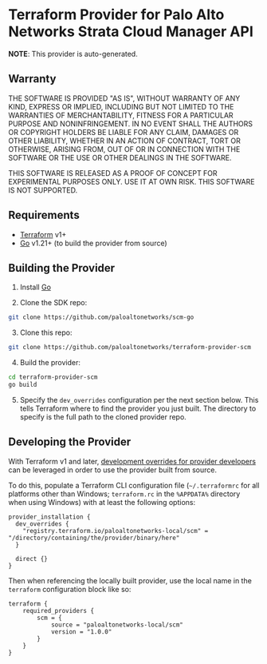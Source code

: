 Terraform Provider for Palo Alto Networks Strata Cloud Manager API
==================================================================

**NOTE**: This provider is auto-generated.


Warranty
--------

THE SOFTWARE IS PROVIDED "AS IS", WITHOUT WARRANTY OF ANY KIND, EXPRESS OR IMPLIED, INCLUDING BUT NOT LIMITED TO THE WARRANTIES OF MERCHANTABILITY, FITNESS FOR A PARTICULAR PURPOSE AND NONINFRINGEMENT. IN NO EVENT SHALL THE AUTHORS OR COPYRIGHT HOLDERS BE LIABLE FOR ANY CLAIM, DAMAGES OR OTHER LIABILITY, WHETHER IN AN ACTION OF CONTRACT, TORT OR OTHERWISE, ARISING FROM, OUT OF OR IN CONNECTION WITH THE SOFTWARE OR THE USE OR OTHER DEALINGS IN THE SOFTWARE.

THIS SOFTWARE IS RELEASED AS A PROOF OF CONCEPT FOR EXPERIMENTAL PURPOSES ONLY. USE IT AT OWN RISK. THIS SOFTWARE IS NOT SUPPORTED.

Requirements
------------

- [Terraform](https://www.terraform.io/downloads.html) v1+
- [Go](https://go.dev) v1.21+ (to build the provider from source)


Building the Provider
---------------------

1. Install [Go](https://go.dev/dl)

2. Clone the SDK repo:

```sh
git clone https://github.com/paloaltonetworks/scm-go
```

3. Clone this repo:

```sh
git clone https://github.com/paloaltonetworks/terraform-provider-scm
```

4. Build the provider:

```sh
cd terraform-provider-scm
go build
```

5. Specify the `dev_overrides` configuration per the next section below. This tells Terraform where to find the provider you just built. The directory to specify is the full path to the cloned provider repo.


Developing the Provider
-----------------------

With Terraform v1 and later, [development overrides for provider developers](https://www.terraform.io/docs/cli/config/config-file.html#development-overrides-for-provider-developers) can be leveraged in order to use the provider built from source.

To do this, populate a Terraform CLI configuration file (`~/.terraformrc` for all platforms other than Windows; `terraform.rc` in the `%APPDATA%` directory when using Windows) with at least the following options:

```hcl
provider_installation {
  dev_overrides {
    "registry.terraform.io/paloaltonetworks-local/scm" = "/directory/containing/the/provider/binary/here"
  }

  direct {}
}
```

Then when referencing the locally built provider, use the local name in the `terraform` configuration block like so:

```hcl
terraform {
    required_providers {
        scm = {
            source = "paloaltonetworks-local/scm"
            version = "1.0.0"
        }
    }
}
```
